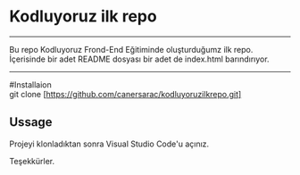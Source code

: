 # Kodluyoruz ilk repo
-----------
Bu repo Kodluyoruz Frond-End Eğitiminde oluşturduğumz ilk repo. İçerisinde bir adet README dosyası bir adet de index.html barındırıyor.

----------

#Installaion   
git clone  [https://github.com/canersarac/kodluyoruzilkrepo.git] 

##   Ussage 
Projeyi klonladıktan sonra Visual Studio Code'u açınız. 

Teşekkürler.
